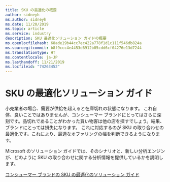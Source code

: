 ```yaml
---
title: SKU の最適化の概要
author: sidneyh
ms.author: sidneyh
ms.date: 11/20/2019
ms.topic: article
ms.service: industry
description: SKU 最適化ソリューション ガイドの概要
ms.openlocfilehash: 68ade19b44cc7ec422a778f1d1c111f546db824a
ms.sourcegitcommit: b8f9ccc4e4453d6912b05cdd6cf04276e13d7244
ms.translationtype: HT
ms.contentlocale: ja-JP
ms.lasthandoff: 11/21/2019
ms.locfileid: "74263452"
---
```

# <a name="sku-optimization-solution-guide"></a>SKU の最適化ソリューション ガイド

小売業者の場合、需要が供給を超えると在庫切れの状態になります。 これ自体、良いことではありませんが、コンシューマー ブランドにとってはさらに深刻です。品切れであることがわかった買い物客は他の店を探すでしょう。結果、ブランドにとっては損失になります。 これに対応するのが SKU の取り合わせの最適化です。これにより、最適なオファリングの幅を判断できるようになります。  

Microsoft のソリューション ガイドでは、そのシナリオと、新しい分析エンジンが、どのように SKU の取り合わせに関する分析情報を提供しているかを説明します。 

[コンシューマー ブランドの SKU の最適化のソリューション ガイド](/azure/industry/retail/sku-optimization-solution-guide)

